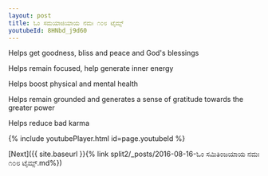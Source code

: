 ```yaml
---
layout: post
title: ಓಂ ಸಮಯಾಜಿಯಾಯ ನಮಃ ೧೦೮ ಟೈಮ್ಸ್
youtubeId: 8HNbd_j9d60
---
```

 
 
Helps get goodness, bliss and peace and God's blessings
 
Helps remain focused, help generate inner energy 
 
Helps boost physical and mental health 
 
Helps remain grounded and generates a sense of gratitude towards the greater power 
 
Helps reduce bad karma
 
 
 
 


{% include youtubePlayer.html id=page.youtubeId %}
 
[Next]({{ site.baseurl }}{% link  split2/_posts/2016-08-16-ಓಂ ಸಮಿತಿಂಜಯಾಯ ನಮಃ ೧೦೮ ಟೈಮ್ಸ್.md%})
 
